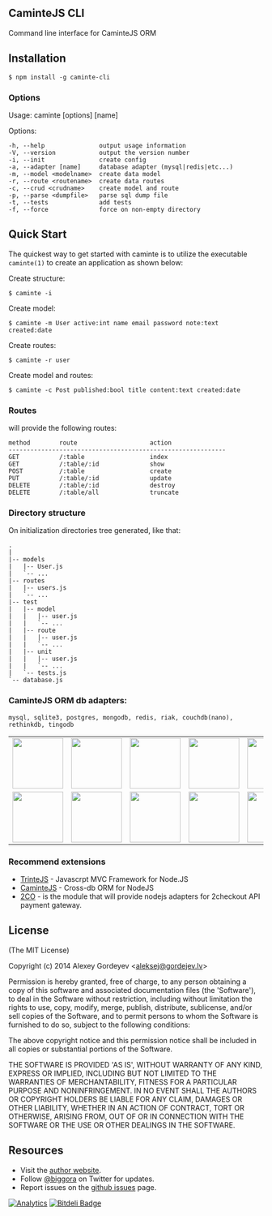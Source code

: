 ## CaminteJS CLI

  Command line interface for CaminteJS ORM

## Installation

    $ npm install -g caminte-cli
    
### Options

  Usage: caminte [options] [name]

  Options:

    -h, --help               output usage information
    -V, --version            output the version number
    -i, --init               create config
    -a, --adapter [name]     database adapter (mysql|redis|etc...)
    -m, --model <modelname>  create data model
    -r, --route <routename>  create data routes
    -c, --crud <crudname>    create model and route
    -p, --parse <dumpfile>   parse sql dump file
    -t, --tests              add tests
    -f, --force              force on non-empty directory


## Quick Start

 The quickest way to get started with caminte is to utilize the executable `caminte(1)` to create an application as shown below:

Create structure:

    $ caminte -i
    
Create model:

    $ caminte -m User active:int name email password note:text created:date
    
Create routes:

    $ caminte -r user
    
Create model and routes:

    $ caminte -c Post published:bool title content:text created:date

### Routes

will provide the following routes:

    method        route                    action 
    ------------------------------------------------------------
    GET           /:table                  index      
    GET           /:table/:id              show       
    POST          /:table                  create    
    PUT           /:table/:id              update      
    DELETE        /:table/:id              destroy 
    DELETE        /:table/all              truncate

### Directory structure

On initialization directories tree generated, like that:

    .
    | 
    |-- models
    |   |-- User.js
    |   `-- ...
    |-- routes
    |   |-- users.js
    |   `-- ...
    |-- test
    |   |-- model
    |   |   |-- user.js
    |   |   `-- ...
    |   |-- route
    |   |   |-- user.js
    |   |   `-- ...
    |   |-- unit
    |   |   |-- user.js
    |   |   `-- ...
    |   `-- tests.js
    `-- database.js


### CaminteJS ORM db adapters:
    mysql, sqlite3, postgres, mongodb, redis, riak, couchdb(nano), rethinkdb, tingodb

<table>
    <tr>
      <td><img width="100" src="https://github.com/biggora/caminte/raw/master/media/memory.png"/></td>
      <td><img width="100" src="https://github.com/biggora/caminte/raw/master/media/mongodb.png"/></td>
      <td><img width="100" src="https://github.com/biggora/caminte/raw/master/media/mysql.png"/></td>
      <td><img width="100" src="https://github.com/biggora/caminte/raw/master/media/postgresql.png"/></td>
      <td><img width="100" src="https://github.com/biggora/caminte/raw/master/media/sqlite.png"/></td>
      <td><img width="100" src="https://github.com/biggora/caminte/raw/master/media/mariadb.png"/></td>
      <td><img width="100" src="https://github.com/biggora/caminte/raw/master/media/firebird.png"/></td>   
    </tr>
    <tr>
      <td><img width="100" src="https://github.com/biggora/caminte/raw/master/media/couchdb.png"/></td>
      <td><img width="100" src="https://github.com/biggora/caminte/raw/master/media/rethinkdb.png"/></td>
      <td><img width="100" src="https://github.com/biggora/caminte/raw/master/media/redis.png"/></td> 
      <td><img width="100" src="https://github.com/biggora/caminte/raw/master/media/tingodb.png"/></td>      
      <td><img width="100" src="https://github.com/biggora/caminte/raw/master/media/neo4j.png"/></td> 
      <td><img width="100" src="https://github.com/biggora/caminte/raw/master/media/arangodb.png"/></td>
      <td><img width="100" src="https://github.com/biggora/caminte/raw/master/media/cassandra.png"/></td>
    </tr>
</table>


### Recommend extensions

- [TrinteJS](http://www.trintejs.com/) - Javascrpt MVC Framework for Node.JS
- [CaminteJS](http://www.camintejs.com/) - Cross-db ORM for NodeJS
- [2CO](https://github.com/biggora/2co) - is the module that will provide nodejs adapters for 2checkout API payment gateway.

## License

(The MIT License)
 
Copyright (c) 2014 Alexey Gordeyev &lt;aleksej@gordejev.lv&gt;

Permission is hereby granted, free of charge, to any person obtaining
a copy of this software and associated documentation files (the
'Software'), to deal in the Software without restriction, including
without limitation the rights to use, copy, modify, merge, publish,
distribute, sublicense, and/or sell copies of the Software, and to
permit persons to whom the Software is furnished to do so, subject to
the following conditions:

The above copyright notice and this permission notice shall be
included in all copies or substantial portions of the Software.

THE SOFTWARE IS PROVIDED 'AS IS', WITHOUT WARRANTY OF ANY KIND,
EXPRESS OR IMPLIED, INCLUDING BUT NOT LIMITED TO THE WARRANTIES OF
MERCHANTABILITY, FITNESS FOR A PARTICULAR PURPOSE AND NONINFRINGEMENT.
IN NO EVENT SHALL THE AUTHORS OR COPYRIGHT HOLDERS BE LIABLE FOR ANY
CLAIM, DAMAGES OR OTHER LIABILITY, WHETHER IN AN ACTION OF CONTRACT,
TORT OR OTHERWISE, ARISING FROM, OUT OF OR IN CONNECTION WITH THE
SOFTWARE OR THE USE OR OTHER DEALINGS IN THE SOFTWARE.

## Resources

- Visit the [author website](http://www.gordejev.lv).
- Follow [@biggora](https://twitter.com/#!/biggora) on Twitter for updates.
- Report issues on the [github issues](https://github.com/biggora/caminte-cli/issues) page.

[![Analytics](https://ga-beacon.appspot.com/UA-22788134-5/caminte-cli/readme)](https://github.com/igrigorik/ga-beacon) [![Bitdeli Badge](https://d2weczhvl823v0.cloudfront.net/biggora/caminte-cli/trend.png)](https://bitdeli.com/free "Bitdeli Badge")